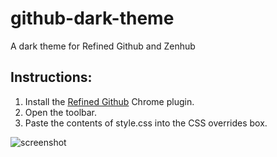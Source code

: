 # github-dark-theme

A dark theme for Refined Github and Zenhub

## Instructions:

1. Install the [Refined Github](https://github.com/sindresorhus/refined-github) Chrome plugin.
2. Open the toolbar.
3. Paste the contents of style.css into the CSS overrides box.

![screenshot](https://user-images.githubusercontent.com/15922/45362266-4fb4b980-b5cc-11e8-8516-30429bf73064.png)
